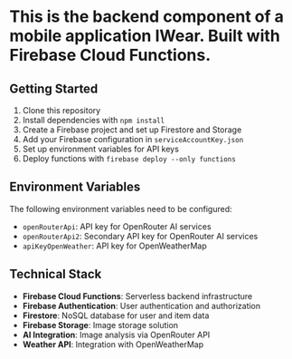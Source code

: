 
# This is the backend component of a mobile application IWear. Built with Firebase Cloud Functions.

## Getting Started

1. Clone this repository
2. Install dependencies with `npm install`
3. Create a Firebase project and set up Firestore and Storage
4. Add your Firebase configuration in `serviceAccountKey.json`
5. Set up environment variables for API keys
6. Deploy functions with `firebase deploy --only functions`

## Environment Variables

The following environment variables need to be configured:
- `openRouterApi`: API key for OpenRouter AI services
- `openRouterApi2`: Secondary API key for OpenRouter AI services
- `apiKeyOpenWeather`: API key for OpenWeatherMap

## Technical Stack

- **Firebase Cloud Functions**: Serverless backend infrastructure
- **Firebase Authentication**: User authentication and authorization
- **Firestore**: NoSQL database for user and item data
- **Firebase Storage**: Image storage solution
- **AI Integration**: Image analysis via OpenRouter API
- **Weather API**: Integration with OpenWeatherMap
